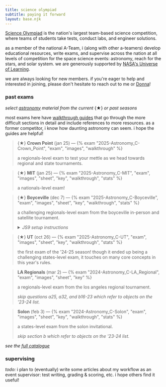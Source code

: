 ```yaml
---
title: science olympiad
subtitle: paying it forward
layout: base.njk
---
```


[Science Olympiad](https://www.soinc.org/) is the nation's largest team-based
science competition, where teams of students take tests, conduct labs, and
engineer solutions.

as a member of the national A-Team, i (along with other a-teamers) develop
educational resources, write exams, and supervise across the nation at all
levels of competition for the space science events: astronomy, reach for the
stars, and solar system. we are generously supported by [NASA's Universe of
Learning](https://www.universe-of-learning.org/).

we are always looking for new members. if you're eager to help and interested in
joining, please don't hesitate to reach out to me or
[Donna](mailto:dlyoung.nso@gmail.com)!

### past exams

*select <u>astronomy</u> material from the current* {★} *or past seasons*

most exams here have <u>walkthrough guides</u> that go through the more
difficult sections in detail and include references to more resources. as a
former competitor, i know how daunting astronomy can seem. i hope the guides are
helpful!

> {★} **Crown Point** (jan 25)
> &mdash;
> {% exam "2025-Astronomy_C-Crown_Point", "exam", "images", "walkthrough" %}
>
> a regionals-level exam to test your mettle as we head towards regional and state tournaments.

> {★} **MIT** (jan 25)
> &mdash;
> {% exam "2025-Astronomy_C-MIT", "exam", "images", "sheet", "key", "walkthrough", "stats" %}
>
> a nationals-level exam!

> {★} **Boyceville** (dec 7)
> &mdash;
> {% exam "2025-Astronomy_C-Boyceville", "exam", "images", "sheet", "key", "walkthrough", "stats" %}
>
> a challenging regionals-level exam from the boyceville in-person and satellite
> tournament.
>
> <details>
>   <summary><em>JS9 setup instructions</em></summary>
>   <em>
>   <p>this exam has a js9 lab which should be set up beforehand, as follows:</p>
>   <ol>
>     <li>open <a href=https://chandra.harvard.edu/js9/index.html>chandra.harvard.edu/js9/</a> on a web browser;</li>
>     <li>select the button labeled [The Unofficial Chandra Archive Search Page] and a pop-up should appear;</li>
>     <li>in the [Chandra Obs ID] box, input "7437" and hit [Search];</li>
>     <li>scroll down and to the right to see the link under the "Title" column; drag and drop it into the js9 window (which should be showing a blue supernova remnant);</li>
>     <li>wait for the observation to load in;</li>
>     <li>(optional) select [Scale > log] to adjust the view.</li>
>   </ol>
>   <p>if you are offline and/or unable to access js9, this printable <a href="/assets/pdf/2025-Astronomy_C-Boyceville/JS9_Handout.pdf">[js9 handout]</a> can be used instead.</p>
>   </em>
> </details>

> {★} **UT** (oct 26)
> &mdash;
> {% exam "2025-Astronomy_C-UT", "exam", "images", "sheet", "key", "walkthrough", "stats" %}
>
> the first exam of the '24-25 season! though it ended up being a challenging
> states-level exam, it touches on many core concepts in this year's rules.

> **LA Regionals** (mar 2)
> &mdash;
> {% exam "2024-Astronomy_C-LA_Regional", "exam", "images", "sheet", "key" %}
>
> a regionals-level exam from the los angeles regional tournament.
>
> <em>skip questions a25, a32, and b16-23 which refer to objects on the
> '23-24 list.</em>

> **Solon** (feb 3)
> &mdash;
> {% exam "2024-Astronomy_C-Solon", "exam", "images", "sheet", "key", "walkthrough", "stats" %}
>
> a states-level exam from the solon invitational.
>
> <em>skip section b which refer to objects on the '23-24 list.</em>

*see the [full catalogue](/scioly/exams)*


### supervising

*todo:* i plan to (eventually) write some articles about my workflow as an event
supervisor: test writing, grading & scoring, etc. i hope others find it useful!